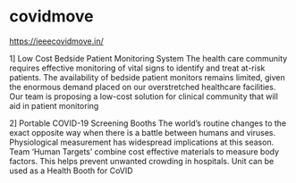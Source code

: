 # covidmove
https://ieeecovidmove.in/

1] Low Cost Bedside Patient Monitoring System
The health care community requires effective monitoring of vital signs to identify and treat at-risk patients. The availability of bedside patient monitors remains limited, given the enormous demand placed on our overstretched healthcare facilities. Our team is proposing a low-cost solution for clinical community that will aid in patient monitoring

2] Portable COVID-19 Screening Booths
The world’s routine changes to the exact opposite way when there is a battle between humans and viruses. Physiological measurement has widespread implications at this season. Team ‘Human Targets’  combine cost effective materials to measure body factors. This helps prevent unwanted crowding in hospitals. Unit can be used as a Health Booth for CoVID
